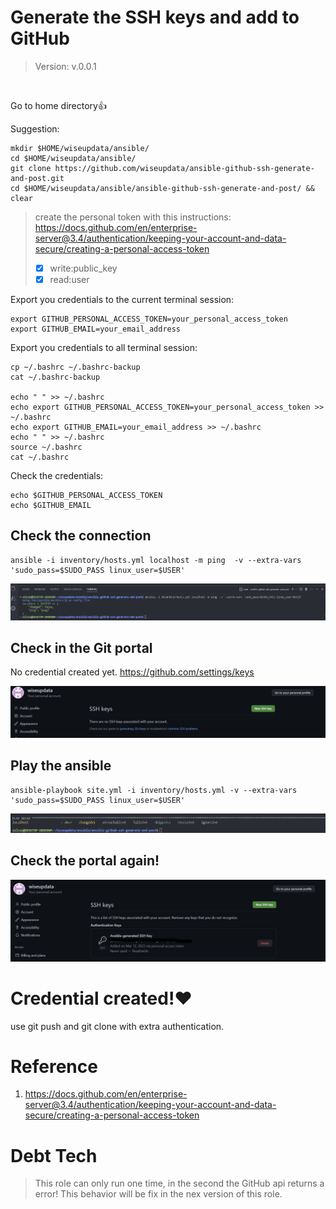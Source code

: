# **Generate the SSH keys and add to GitHub**
> Version: v.0.0.1

<br> 

Go to home directory👍

Suggestion:

```
mkdir $HOME/wiseupdata/ansible/
cd $HOME/wiseupdata/ansible/
git clone https://github.com/wiseupdata/ansible-github-ssh-generate-and-post.git
cd $HOME/wiseupdata/ansible/ansible-github-ssh-generate-and-post/ && clear
```

> create the personal token with this instructions:
> https://docs.github.com/en/enterprise-server@3.4/authentication/keeping-your-account-and-data-secure/creating-a-personal-access-token
>
> - [X] write:public_key
> - [X] read:user

Export you credentials to the current terminal session:

````
export GITHUB_PERSONAL_ACCESS_TOKEN=your_personal_access_token
export GITHUB_EMAIL=your_email_address
````

Export you credentials to all terminal session:

````
cp ~/.bashrc ~/.bashrc-backup
cat ~/.bashrc-backup

echo " " >> ~/.bashrc
echo export GITHUB_PERSONAL_ACCESS_TOKEN=your_personal_access_token >> ~/.bashrc
echo export GITHUB_EMAIL=your_email_address >> ~/.bashrc
echo " " >> ~/.bashrc
source ~/.bashrc
cat ~/.bashrc
````

Check the credentials:

```
echo $GITHUB_PERSONAL_ACCESS_TOKEN
echo $GITHUB_EMAIL
```

## Check the connection

```
ansible -i inventory/hosts.yml localhost -m ping  -v --extra-vars 'sudo_pass=$SUDO_PASS linux_user=$USER'
```

![](assets/20230312_202922_image.png)

## Check in the Git portal

No credential created yet.
https://github.com/settings/keys

![](assets/20230312_203150_image.png)

## Play the ansible

```
ansible-playbook site.yml -i inventory/hosts.yml -v --extra-vars 'sudo_pass=$SUDO_PASS linux_user=$USER'
```

![](assets/20230312_203343_image.png)

## Check the portal again!

![](assets/20230312_203539_image.png)

# Credential created!❤️ 

use git push and git clone with extra authentication.

# Reference

1. https://docs.github.com/en/enterprise-server@3.4/authentication/keeping-your-account-and-data-secure/creating-a-personal-access-token


# Debt Tech
> This role can only run one time, in the second the GitHub api returns a error! This behavior will be fix in the nex version of this role.
